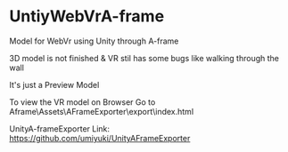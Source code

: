 # UntiyWebVrA-frame
Model for WebVr using Unity through A-frame

3D model is not finished & VR stil has some bugs like walking through the wall

It's just a Preview Model

To view the VR model on Browser
Go to Aframe\Assets\AFrameExporter\export\index.html

UnityA-frameExporter Link:
https://github.com/umiyuki/UnityAFrameExporter

